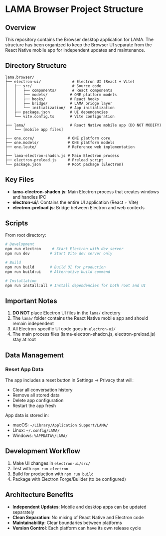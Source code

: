 # LAMA Browser Project Structure

## Overview
This repository contains the Browser desktop application for LAMA. The structure has been organized to keep the Browser UI separate from the React Native mobile app for independent updates and maintenance.

## Directory Structure

```
lama.browser/
├── electron-ui/              # Electron UI (React + Vite)
│   ├── src/                  # Source code
│   │   ├── components/       # React components
│   │   ├── models/          # ONE platform models
│   │   ├── hooks/           # React hooks
│   │   ├── bridge/          # LAMA bridge layer
│   │   └── initialization/  # App initialization
│   ├── package.json         # UI dependencies
│   └── vite.config.ts       # Vite configuration
│
├── lama/                    # React Native mobile app (DO NOT MODIFY)
│   └── [mobile app files]
│
├── one.core/               # ONE platform core
├── one.models/             # ONE platform models
├── one.leute/              # Reference web implementation
│
├── lama-electron-shadcn.js # Main Electron process
├── electron-preload.js     # Preload script
└── package.json            # Root package (Electron)
```

## Key Files

- **lama-electron-shadcn.js**: Main Electron process that creates windows and handles IPC
- **electron-ui/**: Contains the entire UI application (React + Vite)
- **electron-preload.js**: Bridge between Electron and web contexts

## Scripts

From root directory:
```bash
# Development
npm run electron     # Start Electron with dev server
npm run dev         # Start Vite dev server only

# Build
npm run build       # Build UI for production
npm run build:ui    # Alternative build command

# Installation
npm run install:all # Install dependencies for both root and UI
```

## Important Notes

1. **DO NOT** place Electron UI files in the `lama/` directory
2. The `lama/` folder contains the React Native mobile app and should remain independent
3. All Electron-specific UI code goes in `electron-ui/`
4. The main process files (lama-electron-shadcn.js, electron-preload.js) stay at root

## Data Management

### Reset App Data
The app includes a reset button in Settings → Privacy that will:
- Clear all conversation history
- Remove all stored data
- Delete app configuration
- Restart the app fresh

App data is stored in:
- macOS: `~/Library/Application Support/LAMA/`
- Linux: `~/.config/LAMA/`
- Windows: `%APPDATA%/LAMA/`

## Development Workflow

1. Make UI changes in `electron-ui/src/`
2. Test with `npm run electron`
3. Build for production with `npm run build`
4. Package with Electron Forge/Builder (to be configured)

## Architecture Benefits

- **Independent Updates**: Mobile and desktop apps can be updated separately
- **Clean Separation**: No mixing of React Native and Electron code
- **Maintainability**: Clear boundaries between platforms
- **Version Control**: Each platform can have its own release cycle